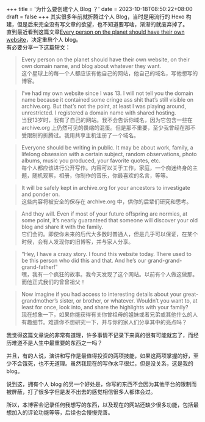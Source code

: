 +++
title = '为什么要创建个人 Blog ？'
date = 2023-10-18T08:50:22+08:00
draft = false
+++
其实很多年前就折腾过个人 Blog，当时是用流行的 Hexo 构建，但是后来完全没有写文章的欲望，也不知道要写啥，渐渐的就废弃掉了。  
直到最近看到这篇文章[Every person on the planet should have their own website](https://eftegarie.com/every-person-on-the-planet-should-have-their-own-website)，决定重启个人 blog。  
有必要分享一下这篇短文：
> Every person on the planet should have their own website, on their own domain name, and blog about whatever they want.  
这个星球上的每一个人都应该有他自己的网站，他自己的域名，写他想写的博客。

> I’ve had my own website since I was 13. I will not tell you the domain name because it contained some cringe ass shit that’s still visible on archive.org. But that’s not the point, at least I was playing around, unrestricted. I registered a domain name with shared hosting.  
当我13岁时，我有了自己的网站。我不会告诉你域名，因为它包含一些在 archive.org 上仍然可见的畏缩的混蛋。但是那不重要，至少我曾经在那不受限制的折腾过。我用共享主机注册了一个域名。

> Everyone should be writing in public. It may be about work, family, a lifelong obsession with a certain subject, random observations, photo albums, music you produced, your favorite quotes, etc.  
每个人都应该进行公开写作。内容可以关于工作，家庭，一个痴迷终身的主题，随机观察，相册，你制作的音乐，你最喜欢的名言，等等。

> It will be safely kept in archive.org for your ancestors to investigate and ponder on.  
这些内容将被安全的保存在 archive.org 中，供你的后辈们研究和思考。

> And they will. Even if most of your future offspring are normies, at some point, it’s nearly guaranteed that someone will discover your old blog and share it with the family.  
它们会的。即使你未来的后代大多数时普通人，但是几乎可以保证，在某个时候，会有人发现你的旧博客，并与家人分享。

> “Hey, I have a crazy story. I found this website today. There used to be this person who did this and that. And he’s our grand-grand-grand-father!”  
嘿，我有一个疯狂的故事。我今天发现了这个网站。以前有个人做这做那。而他正式我们的曾曾祖父！

> Now imagine if you had access to interesting details about your great-grandmother’s sister, or brother, or whatever. Wouldn’t you want to, at least for once, look into, and share the highlights with your family?  
现在想象一下，如果你能获得有关你曾祖母的姐妹或者兄弟或其他什么的人有趣细节。难道你不想研究一下，并与你的家人们分享其中的亮点吗？

我觉得这篇文章说的非常有道理，许多事情不记录下来真的很有可能就忘了，而经历难道不是人生中最重要的东西之一吗？  

并且，有的人说，演讲和写作是最值得投资的两项技能，如果这两项掌握的好，至少不会饿死，也不无道理。虽然我现在的写作水平很烂，但是没关系，这是我的 blog。  

说到这，拥有个人 blog 的另一个好处是，你写的东西不会因为其他平台的限制而被屏蔽，打了很多字但是发不出去的感觉相信很多人都体会过。  

所以，本博客会记录任何我想写的东西，以及现在的网站还缺少很多功能，包括最想加入的评论功能等等，后续也会慢慢完善。
